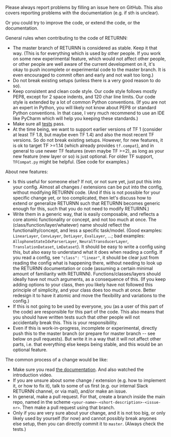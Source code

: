 Please always report problems by filling an issue here on GitHub.
This also covers reporting problems with the documentation (e.g. if sth is unclear).

Or you could try to improve the code, or extend the code, or the documentation.

General rules when contributing to the code of RETURNN:

* The master branch of RETURNN is considered as stable.
  Keep it that way.
  (This is for everything which is used by other people.
   If you work on some new experimental feature, which would not affect other people,
   or other people are well aware of the current development on it,
   it's okay to push incomplete or experimental code to the master branch.
   It is even encouraged to commit often and early and not wait too long.)
* Do not break existing setups (unless there is a very good reason to do so).
* Keep consistent and clean code style.
  Our code style follows mostly PEP8, except for 2 space indents, and 120 char line limits.
  Our code style is extended by a lot of common Python conventions.
  (If you are not an expert in Python, you will likely not know about PEP8 or standard Python conventions.
   In that case, I very much recommend to use an IDE like PyCharm which will help you keeping these standards.)
* Make sure all [tests](https://returnn.readthedocs.io/en/latest/advanced/test_suite.html) pass.
* At the time being, we want to support earlier versions of TF 1
  (consider at least TF 1.8, but maybe even TF 1.4)
  and also the most recent TF versions.
  So do not break existing setups.
  However, for new features, it is ok to target TF >=1.14
  (which already provides `tf.compat`),
  and in general to use newer TF features (even maybe TF >=2),
  as long as your new feature (new layer or so) is just optional.
  For older TF support, `TFCompat.py` might be helpful. (See code for examples.)

About new features:

* Is this useful for someone else? If not, or not sure yet, just put this into your config.
  Almost all changes / extensions can be put into the config, without modifying RETURNN code.
  (And if this is not possible for your specific change yet, or too complicated,
   then let's discuss how to extend or generalize RETURNN
   such that RETURNN becomes generic enough for this,
   such that you do not need to modify RETURNN.)
* Write them in a generic way, that is easily composable,
  and reflects a core atomic functionality or concept,
  and not too much at once.
  The (class/function/layer/whatever) name should reflect
  the functionality/concept,
  and less a specific task/model.
  (Good examples: `LinearLayer`, `ConvLayer`, `DotLayer`, `EvalLayer`,  ...;
   bad examples: `AllophoneStateIdxParserLayer`, `NeuralTransducerLayer`,
   `TranslationDataset`, `LmDataset`).
  It should be easy to write a config using this,
  but also easy to understand what it does when reading a config.
  If you read a config, see `"class": "linear"`,
  it should be clear just from reading the config what is happening there,
  without needing to look up the RETURNN documentation or code
  (assuming a certain minimal amount of familiarity with RETURNN).
  Functions/classes/layers should ideally have not much arguments, as a consequence of this.
  (If you keep adding options to your class, then you likely have not followed this principle
   of simplicity, and your class does too much at once.
   Better redesign it to have it atomic and move the flexibility and variations to the config.)
* If this is not going to be used by everyone,
  you (as a user of this part of the code)
  are responsible for this part of the code.
  This also means that you should have written tests such that other people will not accidentally break this.
  This is your responsibility.
* Even if this is work-in-progress, incomplete or experimental,
  directly push this to the master branch
  (or prepare for master branch -- see below on pull requests).
  But write it in a way that it will not affect other parts,
  i.e. that everything else keeps being stable,
  and this would be an optional feature.

The common process of a change would be like:

* Make sure you read [the documentation](https://returnn.readthedocs.io/).
  And also watched the introduction video.
* If you are unsure about some change / extension
  (e.g. how to implement it, or how to fix it),
  talk to some of us first
  (e.g. our internal Slack RETURNN channel, or via mail),
  and/or make an issue.
* In general, make a pull request.
  For that, create a branch inside the main repo,
  named in the scheme `<your-name>-<short-description>-<issue-nr>`.
  Then make a pull request using that branch.
* Only if you are very sure about your change, and it is not too big,
  or only likely used by yourself (for now) and cannot possibly break anyones else setup,
  then you can directly commit it to `master`.
  (Always check the tests.)

